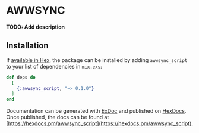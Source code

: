 # AWWSYNC

**TODO: Add description**

## Installation

If [available in Hex](https://hex.pm/docs/publish), the package can be installed
by adding `awwsync_script` to your list of dependencies in `mix.exs`:

```elixir
def deps do
  [
    {:awwsync_script, "~> 0.1.0"}
  ]
end
```

Documentation can be generated with [ExDoc](https://github.com/elixir-lang/ex_doc)
and published on [HexDocs](https://hexdocs.pm). Once published, the docs can
be found at [https://hexdocs.pm/awwsync_script](https://hexdocs.pm/awwsync_script).

